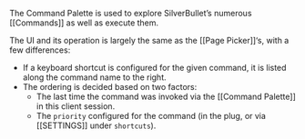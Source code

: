 The Command Palette is used to explore SilverBullet’s numerous [[Commands]] as well as execute them.

The UI and its operation is largely the same as the [[Page Picker]]‘s, with a few differences:

* If a keyboard shortcut is configured for the given command, it is listed along the command name to the right.
* The ordering is decided based on two factors:
  * The last time the command was invoked via the [[Command Palette]] in this client session.
  * The `priority` configured for the command (in the plug, or via [[SETTINGS]] under `shortcuts`). 